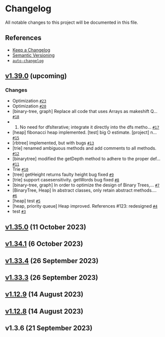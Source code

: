 # Changelog

All notable changes to this project will be documented in this file.

## References

- [Keep a Changelog](https://keepachangelog.com/en/1.0.0/)
- [Semantic Versioning](https://semver.org/spec/v2.0.0.html)
- [`auto-changelog`](https://github.com/CookPete/auto-changelog)

## [v1.39.0](https://github.com/zrwusa/data-structure-typed/compare/v1.35.0...main) (upcoming)

### Changes

- Optimization [`#23`](https://github.com/zrwusa/data-structure-typed/pull/23)
- Optimization [`#20`](https://github.com/zrwusa/data-structure-typed/pull/20)
- [binary-tree, graph] Replace all code that uses Arrays as makeshift Q… [`#18`](https://github.com/zrwusa/data-structure-typed/pull/18)
- 1. No need for dfsIterative; integrate it directly into the dfs metho… [`#17`](https://github.com/zrwusa/data-structure-typed/pull/17)
- [heap] fibonacci heap implemented. [test] big O estimate. [project] n… [`#15`](https://github.com/zrwusa/data-structure-typed/pull/15)
- [rbtree] implemented, but with bugs [`#13`](https://github.com/zrwusa/data-structure-typed/pull/13)
- [trie] renamed ambiguous methods and add comments to all methods. [`#12`](https://github.com/zrwusa/data-structure-typed/pull/12)
- [binarytree] modified the getDepth method to adhere to the proper def… [`#11`](https://github.com/zrwusa/data-structure-typed/pull/11)
- Trie [`#10`](https://github.com/zrwusa/data-structure-typed/pull/10)
- [tree] getHeight returns faulty height bug fixed [`#9`](https://github.com/zrwusa/data-structure-typed/pull/9)
- [trie] support casesensitivity. getWords bug fixed [`#8`](https://github.com/zrwusa/data-structure-typed/pull/8)
- [binary-tree, graph] In order to optimize the design of Binary Trees,… [`#7`](https://github.com/zrwusa/data-structure-typed/pull/7)
- [BinaryTree, Heap] In abstract classes, only retain abstract methods.… [`#6`](https://github.com/zrwusa/data-structure-typed/pull/6)
- [heap] test [`#5`](https://github.com/zrwusa/data-structure-typed/pull/5)
- [heap, priority queue] Heap improved. References #123: redesigned [`#4`](https://github.com/zrwusa/data-structure-typed/pull/4)
- test [`#3`](https://github.com/zrwusa/data-structure-typed/pull/3)

## [v1.35.0](https://github.com/zrwusa/data-structure-typed/compare/v1.34.1...v1.35.0) (11 October 2023)

## [v1.34.1](https://github.com/zrwusa/data-structure-typed/compare/v1.33.4...v1.34.1) (6 October 2023)

## [v1.33.4](https://github.com/zrwusa/data-structure-typed/compare/v1.33.3...v1.33.4) (26 September 2023)

## [v1.33.3](https://github.com/zrwusa/data-structure-typed/compare/v1.12.9...v1.33.3) (26 September 2023)

## [v1.12.9](https://github.com/zrwusa/data-structure-typed/compare/v1.12.8...v1.12.9) (14 August 2023)

## [v1.12.8](https://github.com/zrwusa/data-structure-typed/compare/v1.3.6...v1.12.8) (14 August 2023)

## v1.3.6 (21 September 2023)
